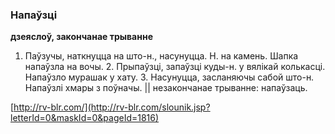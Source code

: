 ### Напаўзці
**дзеяслоў, закончанае трыванне**

1. Паўзучы, наткнуцца на што-н., насунуцца. Н. на камень. Шапка напаўзла на вочы. 2. Прыпаўзці, запаўзці куды-н. у вялікай колькасці. Напаўзло мурашак у хату. 3. Насунуцца, засланяючы сабой што-н. Напаўзлі хмары з поўначы. || незакончанае трыванне: напаўзаць.

<a rel="author">[http://rv-blr.com/](http://rv-blr.com/slounik.jsp?letterId=0&maskId=0&pageId=1816)</a>

